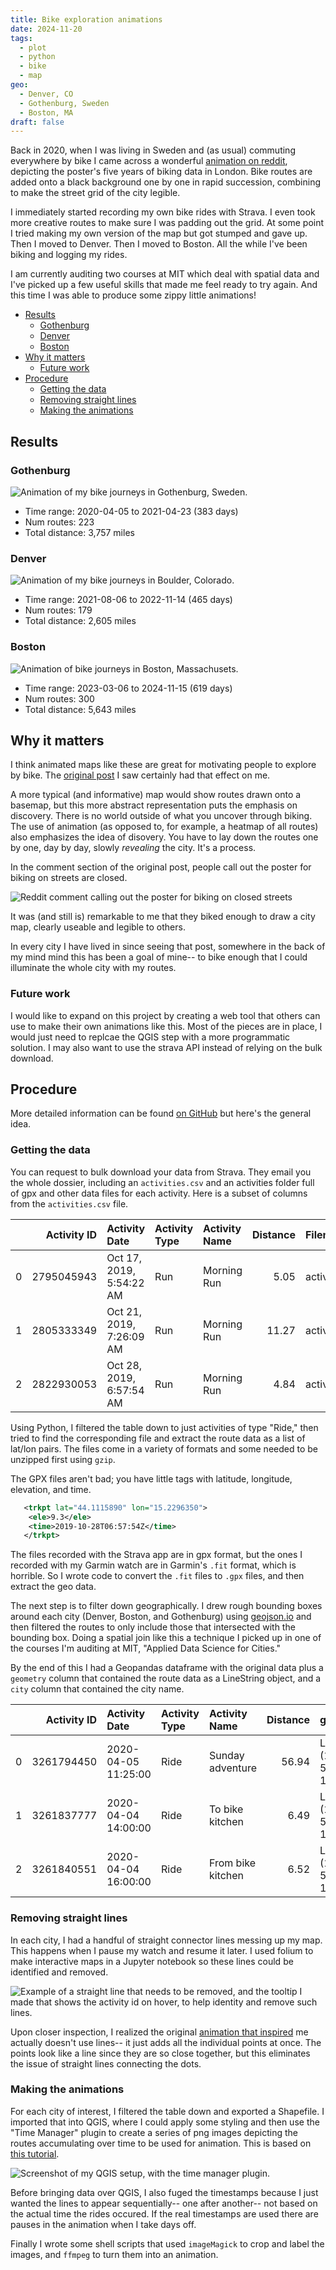 ```yaml
---
title: Bike exploration animations
date: 2024-11-20
tags:
  - plot
  - python
  - bike
  - map
geo:
  - Denver, CO
  - Gothenburg, Sweden
  - Boston, MA
draft: false
---
```


Back in 2020, when I was living in Sweden and (as usual) commuting everywhere by bike I came across a wonderful [animation on reddit](https://www.reddit.com/r/dataisbeautiful/comments/f8nu0c/oc_this_is_how_londons_street_grid_reveals_using/), depicting the poster's five years of biking data in London. Bike routes are added onto a black background one by one in rapid succession, combining to make the street grid of the city legible.

I immediately started recording my own bike rides with Strava. I even took more creative routes to make sure I was padding out the grid. At some point I tried making my own version of the map but got stumped and gave up. Then I moved to Denver. Then I moved to Boston. All the while I've been biking and logging my rides.

I am currently auditing two courses at MIT which deal with spatial data and I've picked up a few useful skills that made me feel ready to try again. And this time I was able to produce some zippy little animations!

- [Results](#results)
  - [Gothenburg](#gothenburg)
  - [Denver](#denver)
  - [Boston](#boston)
- [Why it matters](#why-it-matters)
  - [Future work](#future-work)
- [Procedure](#procedure)
  - [Getting the data](#getting-the-data)
  - [Removing straight lines](#removing-straight-lines)
  - [Making the animations](#making-the-animations)

## Results

### Gothenburg

![Animation of my bike journeys in Gothenburg, Sweden.](img/gothenburg.gif)

- Time range: 2020-04-05 to 2021-04-23 (383 days)
- Num routes: 223
- Total distance: 3,757 miles

### Denver

![Animation of my bike journeys in Boulder, Colorado.](img/denver.gif)

- Time range: 2021-08-06 to 2022-11-14 (465 days)
- Num routes: 179
- Total distance: 2,605 miles

### Boston

![Animation of bike journeys in Boston, Massachusets.](img/boston.gif)

- Time range: 2023-03-06 to 2024-11-15 (619 days)
- Num routes: 300
- Total distance: 5,643 miles

## Why it matters

I think animated maps like these are great for motivating people to explore by bike. The [original post](https://www.reddit.com/r/dataisbeautiful/comments/f8nu0c/oc_this_is_how_londons_street_grid_reveals_using/) I saw certainly had that effect on me.

A more typical (and informative) map would show routes drawn onto a basemap, but this more abstract representation puts the emphasis on discovery. There is no world outside of what you uncover through biking. The use of animation (as opposed to, for example, a heatmap of all routes) also emphasizes the idea of disovery. You have to lay down the routes one by one, day by day, slowly _revealing_ the city. It's a process.

In the comment section of the original post, people call out the poster for biking on streets are closed.

![Reddit comment calling out the poster for biking on closed streets](img/reddit.png)

It was (and still is) remarkable to me that they biked enough to draw a city map, clearly useable and legible to others.

In every city I have lived in since seeing that post, somewhere in the back of my mind mind this has been a goal of mine-- to bike enough that I could illuminate the whole city with my routes.

### Future work

I would like to expand on this project by creating a web tool that others can use to make their own animations like this. Most of the pieces are in place, I would just need to replcae the QGIS step with a more programmatic solution. I may also want to use the strava API instead of relying on the bulk download.

## Procedure

More detailed information can be found [on GitHub](https://github.com/dustinmichels/bike-exploration) but here's the general idea.

### Getting the data

You can request to bulk download your data from Strava. They email you the whole dossier, including an `activities.csv` and an activities folder full of gpx and other data files for each activity. Here is a subset of columns from the `activities.csv` file.

|     | Activity ID | Activity Date            | Activity Type | Activity Name | Distance | Filename                  |
| --: | ----------: | :----------------------- | :------------ | :------------ | -------: | :------------------------ |
|   0 |  2795045943 | Oct 17, 2019, 5:54:22 AM | Run           | Morning Run   |     5.05 | activities/2795045943.gpx |
|   1 |  2805333349 | Oct 21, 2019, 7:26:09 AM | Run           | Morning Run   |    11.27 | activities/2805333349.gpx |
|   2 |  2822930053 | Oct 28, 2019, 6:57:54 AM | Run           | Morning Run   |     4.84 | activities/2822930053.gpx |

Using Python, I filtered the table down to just activities of type "Ride," then tried to find the corresponding file and extract the route data as a list of lat/lon pairs. The files come in a variety of formats and some needed to be unzipped first using `gzip`.

The GPX files aren't bad; you have little tags with latitude, longitude, elevation, and time.

```xml
   <trkpt lat="44.1115890" lon="15.2296350">
    <ele>9.3</ele>
    <time>2019-10-28T06:57:54Z</time>
   </trkpt>
```

The files recorded with the Strava app are in gpx format, but the ones I recorded with my Garmin watch are in Garmin's `.fit` format, which is horrible. So I wrote code to convert the `.fit` files to `.gpx` files, and then extract the geo data.

The next step is to filter down geographically. I drew rough bounding boxes around each city (Denver, Boston, and Gothenburg) using [geojson.io](http://geojson.io) and then filtered the routes to only include those that intersected with the bounding box. Doing a spatial join like this a technique I picked up in one of the courses I'm auditing at MIT, "Applied Data Science for Cities."

By the end of this I had a Geopandas dataframe with the original data plus a `geometry` column that contained the route data as a LineString object, and a `city` column that contained the city name.

|     | Activity ID | Activity Date       | Activity Type | Activity Name     | Distance | geometry                                 | city       |
| --: | ----------: | :------------------ | :------------ | :---------------- | -------: | :--------------------------------------- | :--------- |
|   0 |  3261794450 | 2020-04-05 11:25:00 | Ride          | Sunday adventure  |    56.94 | LINESTRING (12.00393 57.66359, 12.003... | Gothenburg |
|   1 |  3261837777 | 2020-04-04 14:00:00 | Ride          | To bike kitchen   |     6.49 | LINESTRING (12.00404 57.66368, 12.004... | Gothenburg |
|   2 |  3261840551 | 2020-04-04 16:00:00 | Ride          | From bike kitchen |     6.52 | LINESTRING (11.94319 57.69958, 11.943... | Gothenburg |

### Removing straight lines

In each city, I had a handful of straight connector lines messing up my map. This happens when I pause my watch and resume it later. I used folium to make interactive maps in a Jupyter notebook so these lines could be identified and removed.

![Example of a straight line that needs to be removed, and the tooltip I made that shows the activity id on hover, to help identity and remove such lines.](img/straight.png)

Upon closer inspection, I realized the original [animation that inspired](https://www.reddit.com/r/dataisbeautiful/comments/f8nu0c/oc_this_is_how_londons_street_grid_reveals_using/) me actually doesn't use lines-- it just adds all the individual points at once. The points look like a line since they are so close together, but this eliminates the issue of straight lines connecting the dots.

### Making the animations

For each city of interest, I filtered the table down and exported a Shapefile. I imported that into QGIS, where I could apply some styling and then use the "Time Manager" plugin to create a series of png images depicting the routes accumulating over time to be used for animation. This is based on [this tutorial](https://medium.com/@tjukanov/animated-routes-with-qgis-9377c1f16021).

![Screenshot of my QGIS setup, with the time manager plugin.](img/qgis.png)

Before bringing data over QGIS, I also fuged the timestamps because I just wanted the lines to appear sequentially-- one after another-- not based on the actual time the rides occured. If the real timestamps are used there are pauses in the animation when I take days off.

Finally I wrote some shell scripts that used `imageMagick` to crop and label the images, and `ffmpeg` to turn them into an animation.
